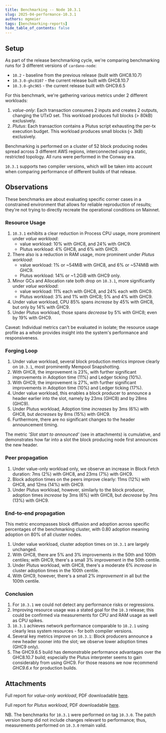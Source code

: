 ```yaml
---
title: Benchmarking -- Node 10.3.1
slug: 2025-04-performance-10.3.1
authors: mgmeier
tags: [benchmarking-reports]
hide_table_of_contents: false
---
```


## Setup

As part of the release benchmarking cycle, we're comparing benchmarking runs for 3 different versions of `cardano-node`:
* `10.2` - baseline from the previous release (bulit with GHC8.10.7)
* `10.3.0-ghc8107` - the current release built with GHC8.10.7
* `10.3.0-ghc965` - the current release built with GHC9.6.5

For this benchmark, we're gathering various metrics under 2 different workloads:
1. _value-only_: Each transaction consumes 2 inputs and creates 2 outputs, changing the UTxO set. This workload produces full blocks (> 80kB) exclusively.
2. _Plutus_: Each transaction contains a Plutus script exhausting the per-tx execution budget. This workload produces small blocks (< 3kB) exclusively.

Benchmarking is performed on a cluster of 52 block producing nodes spread across 3 different AWS regions, interconnected using a static, restricted topology. All runs
were performed in the Conway era.  

`10.3.1` supports two compiler versions, which will be taken into account when comparing performance of different builds of that release.

## Observations

These benchmarks are about evaluating specific corner cases in a constrained environment that allows for reliable reproduction of results; they're not trying to directly recreate the operational conditions on Mainnet.  

### Resource Usage

1. `10.3.1` exhibits a clear reduction in Process CPU usage, more prominent under _value workload_:
    * value workload: 10% with GHC8, and 24% with GHC9.
    * Plutus workload: 4% GHC8, and 6% with GHC9.
2. There also is a reduction in RAM usage, more prominent under _Plutus workload_:
    * value workload: 1% or ~54MiB with GHC8, and 6% or ~574MiB with GHC9.
    * Plutus workload: 14% or ~1.2GiB with GHC9 only.
3. Minor GCs and Allocation rate both drop on `10.3.1`, more significantly under _value workload_:
    * value workload: 11% each with GHC8, and 24% each with GHC9.
    * Plutus workload: 3% and 1% with GHC8; 5% and 4% with GHC9. 
4. Under value workload, CPU 85% spans _increase_ by 45% with GHC8, but only by 14% with GHC9.
5. Under Plutus workload, those spans _decrease_ by 5% with GHC8; even by 19% with GHC9.

Caveat: Individual metrics can't be evaluated in isolate; the resource usage profile as a whole provides insight into the system's performance and responsiveness.

### Forging Loop

1. Under value workload, several block production metrics improve clearly on `10.3.1`, most prominently Mempool Snapshotting.
2. With GHC8, the improvement is 23%, with further significant improvements in Adoption time (11%) and Ledger ticking (10%).
3. With GHC9, the improvement is 27%, with further significant improvements in Adoption time (10%) and Ledger ticking (17%).
4. Under value workload, this enables a block producer to announce a header earlier into the slot, namely by 23ms (GHC8) and by 28ms (GHC9).
5. Under Plutus workload, Adoption time _increases_ by 3ms (6%) with GHC8, but _decreases_ by 8ms (15%) with GHC9.
6. Furthermore, there are no significant changes to the header announcement timing.

The metric _'Slot start to announced'_ (see in attachments) is cumulative, and demonstrates how far into a slot the block producing node first announces the new header.

### Peer propagation

1. Under value-only workload only, we observe an increase in Block Fetch duration: 7ms (2%) with GHC8, and 23ms (7%) with GHC9.
2. Block adoption times on the peers improve clearly: 11ms (12%) with GHC8, and 12ms (14%) with GHC9.
3. Under Plutus workload, however, similarly to the block producer, adoption times _increase_ by 3ms (6%) with GHC8, but _decrease_ by 7ms (13%) with GHC9.

### End-to-end propagation

This metric encompasses block diffusion and adoption across specific percentages of the benchmarking cluster, with 0.80 adoption meaning adoption on 80% of all cluster nodes.  

1. Under value workload, cluster adoption times on `10.3.1` are largely unchanged.
2. With GHC8, there are 5% and 3% improvements in the 50th and 100th centiles; with GHC9, there's a small 3% improvement in the 50th centile.
3. Under Plutus workload, with GHC8, there's a moderate 6% _increase_ in cluster adoption times in the 100th centile.
4. With GHC9, however, there's a small 2% _improvement_ in all but the 100th centile.

### Conclusion

1. For `10.3.1` we could not detect any performance risks or regressions.
2. Improving resource usage was a stated goal for the `10.3` release; this could be confirmed via measurements for CPU and RAM usage as well as CPU spikes.
3. `10.3.1` achieves network performance comparable to `10.2.1` using clearly less system resources - for both compiler versions.
4. Several key metrics improve on `10.3.1`: Block producers announce a new header sooner into the slot; we observe lower adoption times (GHC9 only).
5. The GHC9.6.5 build has demonstrable performance advantages over the GHC8.10.7 build; especially the Plutus interpreter seems to gain considerably from using GHC9. For those reasons we now recommend *GHC9.6.x* for production builds.


## Attachments

Full report for _value-only workload_, PDF downloadable [here](../static/pdf/benchmarking/release-10.3.1.value-only.pdf).

Full report for _Plutus workload_, PDF downloadable [here](../static/pdf/benchmarking/release-10.3.1.plutus.pdf).  

NB. The benchmarks for `10.3.1` were performed on tag `10.3.0`. The patch version bump did not include changes relevant to performance; thus, measurements performed on `10.3.0` remain valid.

